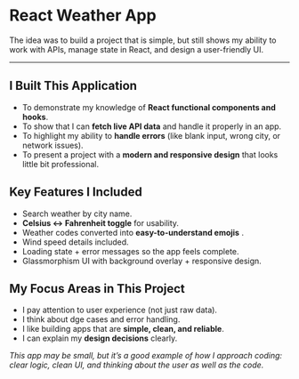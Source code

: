 # React Weather App

The idea was to build a project that is simple, but still shows my ability to work with APIs, manage state in React, and design a user-friendly UI.  

---

##  I Built This Application 
- To demonstrate my knowledge of **React functional components and hooks**.  
- To show that I can **fetch live API data** and handle it properly in an app.  
- To highlight my ability to **handle errors** (like blank input, wrong city, or network issues).  
- To present a project with a **modern and responsive design** that looks little bit professional.  



## Key Features I Included
- Search weather by city name.  
- **Celsius ↔ Fahrenheit toggle** for usability.  
- Weather codes converted into **easy-to-understand emojis** .  
- Wind speed details included.  
- Loading state + error messages so the app feels complete.  
- Glassmorphism UI with background overlay + responsive design.  

## My Focus Areas in This Project 
- I pay attention to user experience (not just raw data).  
- I think about dge cases and error handling.  
- I like building apps that are **simple, clean, and reliable**.  
- I can explain my **design decisions** clearly.  


*This app may be small, but it’s a good example of how I approach coding: clear logic, clean UI, and thinking about the user as well as the code.*
